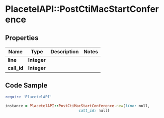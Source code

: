 # PlacetelAPI::PostCtiMacStartConference

## Properties

Name | Type | Description | Notes
------------ | ------------- | ------------- | -------------
**line** | **Integer** |  | 
**call_id** | **Integer** |  | 

## Code Sample

```ruby
require 'PlacetelAPI'

instance = PlacetelAPI::PostCtiMacStartConference.new(line: null,
                                 call_id: null)
```


